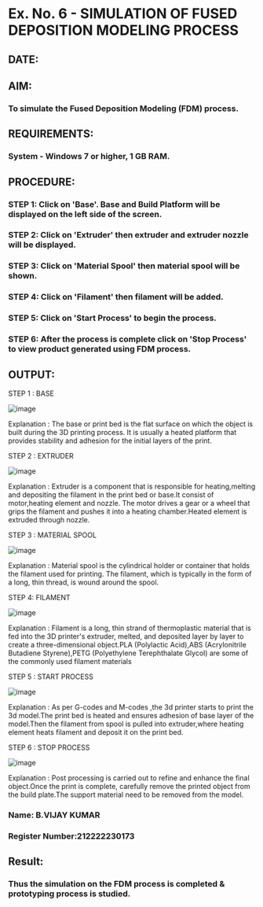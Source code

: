 # Ex. No. 6 - SIMULATION OF FUSED DEPOSITION MODELING PROCESS

## DATE: 
## AIM:
### To simulate the Fused Deposition Modeling (FDM) process.

## REQUIREMENTS:
### System - Windows 7 or higher, 1 GB RAM.

## PROCEDURE:
### STEP 1: Click on 'Base'. Base and Build Platform will be displayed on the left side of the screen.
### STEP 2: Click on 'Extruder' then extruder and extruder nozzle will be displayed.
### STEP 3: Click on 'Material Spool' then material spool will be shown.
### STEP 4: Click on 'Filament' then filament will be added.
### STEP 5: Click on 'Start Process' to begin the process.
### STEP 6: After the process is complete click on 'Stop Process' to view product generated using FDM process.

## OUTPUT:
STEP 1 : BASE

![image](https://github.com/VIJAYKUMAR22007124/Ex.-No---6.-SIMULATION-OF-FUSED-DEPOSITION-MODELING-PROCESS/assets/119657657/d04433a4-74e1-44c7-856f-2eb9533f3a69)

Explanation :
The base or print bed is the flat surface on which the object is built during the 3D printing process. It is usually a heated platform that provides stability and adhesion for the initial layers of the print.

STEP 2 : EXTRUDER

![image](https://github.com/VIJAYKUMAR22007124/Ex.-No---6.-SIMULATION-OF-FUSED-DEPOSITION-MODELING-PROCESS/assets/119657657/1f73f203-0ebd-42fe-bb47-ddc67bd8daec)

Explanation :
Extruder is a component that is responsible for heating,melting and depositing the filament in the print bed or base.It consist of motor,heating element and nozzle. The motor drives a gear or a wheel that grips the filament and pushes it into a heating chamber.Heated element is extruded through nozzle.

STEP 3 : MATERIAL SPOOL

![image](https://github.com/VIJAYKUMAR22007124/Ex.-No---6.-SIMULATION-OF-FUSED-DEPOSITION-MODELING-PROCESS/assets/119657657/fa0f2662-bcae-4de0-9680-3241cc18b675)

Explanation :
Material spool is the cylindrical holder or container that holds the filament used for printing. The filament, which is typically in the form of a long, thin thread, is wound around the spool.

STEP 4: FILAMENT

![image](https://github.com/VIJAYKUMAR22007124/Ex.-No---6.-SIMULATION-OF-FUSED-DEPOSITION-MODELING-PROCESS/assets/119657657/6bf0eed0-5243-4c77-9555-8c928b382283)

Explanation :
Filament is a long, thin strand of thermoplastic material that is fed into the 3D printer's extruder, melted, and deposited layer by layer to create a three-dimensional object.PLA (Polylactic Acid),ABS (Acrylonitrile Butadiene Styrene),PETG (Polyethylene Terephthalate Glycol) are some of the commonly used filament materials

STEP 5 : START PROCESS

![image](https://github.com/VIJAYKUMAR22007124/Ex.-No---6.-SIMULATION-OF-FUSED-DEPOSITION-MODELING-PROCESS/assets/119657657/955e215c-7ad1-4e04-9ac6-a0937221c3ea)

Explanation :
As per G-codes and M-codes ,the 3d printer starts to print the 3d model.The print bed is heated and ensures adhesion of base layer of the model.Then the filament from spool is pulled into extruder,where heating element heats filament and deposit it on the print bed.

STEP 6 : STOP PROCESS

![image](https://github.com/VIJAYKUMAR22007124/Ex.-No---6.-SIMULATION-OF-FUSED-DEPOSITION-MODELING-PROCESS/assets/119657657/bb6ba350-4b11-4563-8cb5-2280b5e6e749)

Explanation :
Post processing is carried out to refine and enhance the final object.Once the print is complete, carefully remove the printed object from the build plate.The support material need to be removed from the model.

### Name: B.VIJAY KUMAR
### Register Number:212222230173

## Result:
### Thus the simulation on the FDM process is completed & prototyping process is studied.
